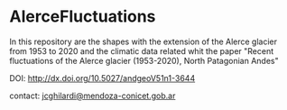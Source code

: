 # AlerceFluctuations

In this repository are the shapes with the extension of the Alerce glacier from 1953 to 2020 and the climatic data related whit the paper "Recent fluctuations of the Alerce glacier (1953-2020), North Patagonian Andes"

DOI: http://dx.doi.org/10.5027/andgeoV51n1-3644

contact: jcghilardi@mendoza-conicet.gob.ar
